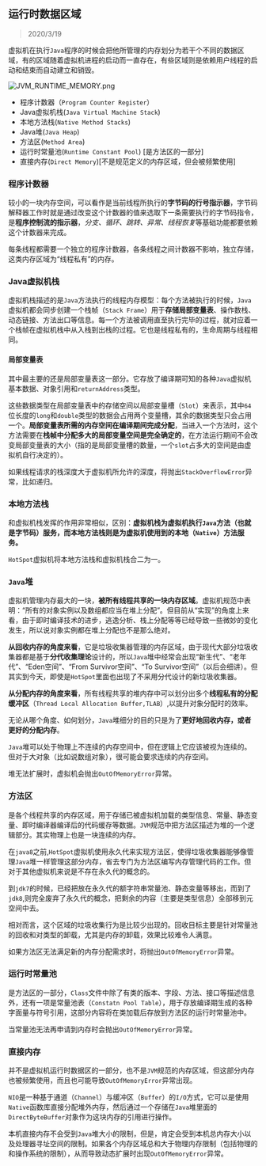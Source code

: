 ## 运行时数据区域

> 2020/3/19

虚拟机在执行`Java`程序的时候会把他所管理的内存划分为若干个不同的数据区域，有的区域随着虚拟机进程的启动而一直存在，有些区域则是依赖用户线程的启动和结束而自动建立和销毁。

![JVM_RUNTIME_MEMORY.png](http://www.qxnekoo.cn:8888/images/2020/03/11/JVM_RUNTIME_MEMORY.png)

* 程序计数器（`Program Counter Register`）
* Java虚拟机栈(`Java Virtual Machine Stack`)
* 本地方法栈(`Native Method Stacks`)
* Java堆(`Java Heap`)
* 方法区(`Method Area`)
* 运行时常量池(`Runtime Constant Pool`) [是方法区的一部分]
* 直接内存(`Direct Memory`)[不是规范定义的内存区域，但会被频繁使用]

### 程序计数器

较小的一块内存空间，可以看作是当前线程所执行的**字节码的行号指示器**，字节码解释器工作时就是通过改变这个计数器的值来选取下一条需要执行的字节码指令，是**程序控制流的指示器**，*分支、循环、跳转、异常、线程恢复*等基础功能都要依赖这个计数器来完成。

每条线程都需要一个独立的程序计数器，各条线程之间计数器不影响，独立存储，这类内存区域为“线程私有”的内存。

### Java虚拟机栈

虚拟机栈描述的是`Java`方法执行的线程内存模型：每个方法被执行的时候，`Java`虚拟机都会同步创建一个栈帧（`Stack Frame`）用于**存储局部变量表**、操作数栈、动态链接、方法出口等信息。每一个方法被调用直至执行完毕的过程，就对应着一个栈帧在虚拟机栈中从入栈到出栈的过程。它也是线程私有的，生命周期与线程相同。

#### 局部变量表

其中最主要的还是局部变量表这一部分。它存放了编译期可知的各种`Java`虚拟机基本数据、对象引用和`returnAddress`类型。

这些数据类型在局部变量表中的存储空间以局部变量槽（`Slot`）来表示，其中`64`位长度的`long`和`double`类型的数据会占用两个变量槽，其余的数据类型只会占用一个。**局部变量表所需的内存空间在编译期间完成分配**，当进入一个方法时，这个方法需要在**栈帧中分配多大的局部变量空间是完全确定的**，在方法运行期间不会改变局部变量表的大小（指的是局部变量槽的数量，一个`slot`占多大的空间是由虚拟机自行决定的）。

如果线程请求的栈深度大于虚拟机所允许的深度，将抛出`StackOverflowError`异常，比如递归。

### 本地方法栈

和虚拟机栈发挥的作用非常相似，区别：**虚拟机栈为虚拟机执行`Java`方法（也就是字节码）服务，而本地方法栈则是为虚拟机使用到的本地（`Native`）方法服务。**

`HotSpot`虚拟机将本地方法栈和虚拟机栈合二为一。

### `Java`堆

虚拟机管理内存最大的一块，**被所有线程共享的一块内存区域**。虚拟机规范中表明：“所有的对象实例以及数组都应当在堆上分配”。但目前从“实现”的角度上来看，由于即时编译技术的进步，逃逸分析、栈上分配等等已经导致一些微妙的变化发生，所以说对象实例都在堆上分配也不是那么绝对。

**从回收内存的角度来看**，它是垃圾收集器管理的内存区域，由于现代大部分垃圾收集器都是基于**分代收集理论**设计的，所以`Java`堆中经常会出现“新生代”、“老年代”、“Eden空间”、“From Survivor空间”、“To Survivor空间”（以后会细讲）。但其实到今天，即使是`HotSpot`里面也出现了不采用分代设计的新垃圾收集器。

**从分配内存的角度来看**，所有线程共享的堆内存中可以划分出多个**线程私有的分配缓冲区**（`Thread Local Allocation Buffer,TLAB`）,以提升对象分配时的效率。

无论从哪个角度、如何划分，`Java`堆细分的目的只是为了**更好地回收内存，或者更好的分配内存**。

`Java`堆可以处于物理上不连续的内存空间中，但在逻辑上它应该被视为连续的。但对于大对象（比如说数组对象），很可能会要求连续的内存空间。

堆无法扩展时，虚拟机会抛出`OutOfMemoryError`异常。

### 方法区

是各个线程共享的内存区域，用于存储已被虚拟机加载的类型信息、常量、静态变量、即时编译器编译后的代码缓存等数据。`JVM`规范中把方法区描述为堆的一个逻辑部分。其实物理上也是一块连续的内存。

在`java8`之前,`HotSpot`虚拟机使用永久代来实现方法区，使得垃圾收集器能够像管理`Java`堆一样管理这部分内存，省去专门为方法区编写内存管理代码的工作。但对于其他虚拟机来说是不存在永久代的概念的。

到`jdk7`的时候，已经把放在永久代的额字符串常量池、静态变量等移出，而到了`jdk8`,则完全废弃了永久代的概念，把剩余的内容（主要是类型信息）全部移到元空间中去。

相对而言，这个区域的垃圾收集行为是比较少出现的。回收目标主要是针对常量池的回收和对类型的卸载，尤其是内存的卸载，效果比较难令人满意。

如果方法区无法满足新的内存分配需求时，将抛出`OutOfMemoryError`异常。

### 运行时常量池

是方法区的一部分，`Class`文件中除了有类的版本、字段、方法、接口等描述信息外，还有一项是常量池表（`Constatn Pool Table`），用于存放编译期生成的各种字面量与符号引用，这部分内容将在类加载后存放到方法区的运行时常量池中。

当常量池无法再申请到内存时会抛出`OutOfMemoryError`异常。

### 直接内存

并不是虚拟机运行时数据区的一部分，也不是`JVM`规范的内存区域，但这部分内存也被频繁使用，而且也可能导致`OutOfMemoryError`异常出现。

`NIO`是一种基于通道（`Channel`）与缓冲区（`Buffer`）的`I/O`方式，它可以是使用`Native`函数库直接分配堆外内存，然后通过一个存储在`Java`堆里面的`DirectByteBuffer`对象作为这块内存的引用进行操作。

本机直接内存不会受到`Java`堆大小的限制，但是，肯定会受到本机总内存大小以及处理器寻址空间的限制。如果各个内存区域总和大于物理内存限制（包括物理的和操作系统的限制），从而导致动态扩展时出现`OutOfMemoryError`异常。